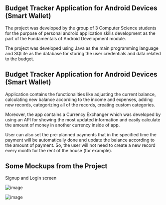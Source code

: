 ## Budget Tracker Application for Android Devices (Smart Wallet)

The project was developed by the group of 3 Computer Science students for the purpose of personal android application skills development as the part of the Fundamentals of Android Development module.

The project was developed using Java as the main programming language and SQLite as the database for storing the user credentials and data related to the budget.

## Budget Tracker Application for Android Devices (Smart Wallet)
Application contains the functionalities like adjusting the current balance, calculating new balance according to the income and expenses, adding new records, categorizing all of the records, creating custom categories. 

Moreover, the app contains a Currency Exchanger which was developed by using an API for showing the most updated information and easily calculate the amount of money in another currency inside of app.

User can also set the pre-planned payments that in the specified time the payment will be automatically done and update the balance according to the amount of payment. So, the user will not need to create a new record every month for the rent of the house (for example).

## Some Mockups from the Project

Signup and Login screen

<!-- <p align="center">
  <img alt="Signup" src="./![image](https://user-images.githubusercontent.com/72948977/188371334-b706b3d8-a036-465d-b4d6-f5d5026672a7.png)" width="45%">
&nbsp; &nbsp; &nbsp; &nbsp;
  <img alt="Login" src="./![image](https://user-images.githubusercontent.com/72948977/188371393-5674cae9-b934-4011-98e3-d5860f2bedaa.png)" width="45%">
</p> -->

![image](https://user-images.githubusercontent.com/72948977/188371334-b706b3d8-a036-465d-b4d6-f5d5026672a7.png)

![image](https://user-images.githubusercontent.com/72948977/188371393-5674cae9-b934-4011-98e3-d5860f2bedaa.png)
